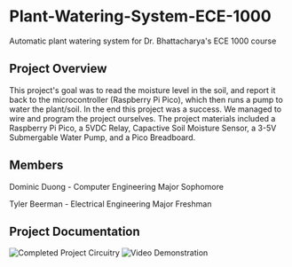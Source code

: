 # Plant-Watering-System-ECE-1000
Automatic plant watering system for Dr. Bhattacharya's ECE 1000 course
## Project Overview
This project's goal was to read the moisture level in the soil, and report it back to the microcontroller (Raspberry Pi Pico), which then runs a pump to water the plant/soil. In the end this project was a success. We managed to wire and program the project ourselves. The project materials included a Raspberry Pi Pico, a 5VDC Relay, Capactive Soil Moisture Sensor, a 3-5V Submergable Water Pump, and a Pico Breadboard.
## Members
Dominic Duong - Computer Engineering Major Sophomore

Tyler Beerman - Electrical Engineering Major Freshman
## Project Documentation
![Completed Project Circuitry](Pictures/Actual_Wiring.jpeg?raw=true "Title")
![Video Demonstration](Pictures/Actual_Wiring.jpeg?raw=true "Title")

